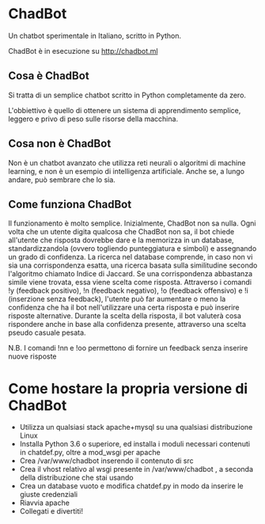 # ChadBot
Un chatbot sperimentale in Italiano, scritto in Python.

ChadBot è in esecuzione su http://chadbot.ml

## Cosa è ChadBot

Si tratta di un semplice chatbot scritto in Python completamente da zero.

L'obbiettivo è quello di ottenere un sistema di apprendimento semplice, leggero e privo di peso sulle risorse della macchina.

## Cosa non è ChadBot

Non è un chatbot avanzato che utilizza reti neurali o algoritmi di machine learning, e non è un esempio di intelligenza artificiale. Anche se, a lungo andare, può sembrare che lo sia.

## Come funziona ChadBot

Il funzionamento è molto semplice.
Inizialmente, ChadBot non sa nulla.
Ogni volta che un utente digita qualcosa che ChadBot non sa, il bot chiede all'utente che risposta dovrebbe dare e la memorizza in un database, standardizzandola (ovvero togliendo punteggiatura e simboli) e assegnando un grado di confidenza.
La ricerca nel database comprende, in caso non vi sia una corrispondenza esatta, una ricerca basata sulla similitudine secondo l'algoritmo chiamato Indice di Jaccard. Se una corrispondenza abbastanza simile viene trovata, essa viene scelta come risposta.
Attraverso i comandi !y (feedback positivo), !n (feedback negativo), !o (feedback offensivo) e !i (inserzione senza feedback), l'utente può far aumentare o meno la confidenza che ha il bot nell'utilizzare una certa risposta e può inserire risposte alternative. Durante la scelta della risposta, il bot valuterà cosa rispondere anche in base alla confidenza presente, attraverso una scelta pseudo casuale pesata.

N.B. I comandi !nn e !oo permettono di fornire un feedback senza inserire nuove risposte

# Come hostare la propria versione di ChadBot

- Utilizza un qualsiasi stack apache+mysql su una qualsiasi distribuzione Linux
- Installa Python 3.6 o superiore, ed installa i moduli necessari contenuti in chatdef.py, oltre a mod_wsgi per apache
- Crea /var/www/chadbot inserendo il contenuto di src
- Crea il vhost relativo al wsgi presente in /var/www/chadbot , a seconda della distribuzione che stai usando
- Crea un database vuoto e modifica chatdef.py in modo da inserire le giuste credenziali
- Riavvia apache
- Collegati e divertiti!
